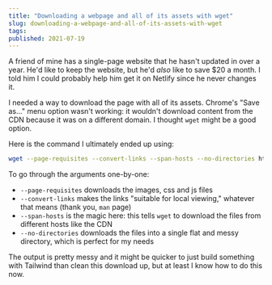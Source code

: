 ```yaml
---
title: "Downloading a webpage and all of its assets with wget"
slug: downloading-a-webpage-and-all-of-its-assets-with-wget
tags:
published: 2021-07-19
---
```


A friend of mine has a single-page website that he hasn't updated in over a year. He'd like to keep the website, but he'd _also_ like to save $20 a month. I told him I could probably help him get it on Netlify since he never changes it.

I needed a way to download the page with all of its assets. Chrome's "Save as..." menu option wasn't working: it wouldn't download content from the CDN because it was on a different domain. I thought `wget` might be a good option.

Here is the command I ultimately ended up using:

```sh
wget --page-requisites --convert-links --span-hosts --no-directories https://www.example.com
```

To go through the arguments one-by-one:

- `--page-requisites` downloads the images, css and js files
- `--convert-links` makes the links "suitable for local viewing," whatever that means (thank you, `man` page)
- `--span-hosts` is the magic here: this tells `wget` to download the files from different hosts like the CDN
- `--no-directories` downloads the files into a single flat and messy directory, which is perfect for my needs

The output is pretty messy and it might be quicker to just build something with Tailwind than clean this download up, but at least I know how to do this now.
